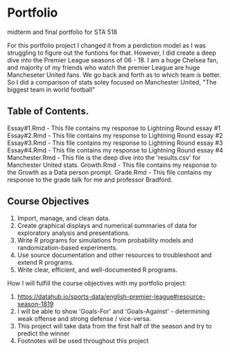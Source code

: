 # Portfolio
midterm and final portfolio for STA 518

For this portfolio project I changed it from a perdiction model as I was struggling to figure out the funtions for that. However, I did create a deep dive into the Premier League seasons of 06 - 18. I am a huge Chelsea fan, and majority of my friends who watch the premier League are huge Mancheseter United fans. We go back and forth as to which team is better. So I did a comparison of stats soley focused on Manchester United, "The biggest team in world football"

## Table of Contents.
Essay#1.Rmd - This file contains my response to Lightning Round essay #1
Essay#2.Rmd - This file contains my response to Lightning Round essay #2
Essay#3.Rmd - This file contains my response to Lightning Round essay #3
Essay#4.Rmd - This file contains my response to Lightning Round essay #4
Manchester.Rmd - This file is the deep dive into the 'results.csv' for Manchester United stats.
Growth.Rmd - This file contains my response to the Growth as a Data person prompt.
Grade.Rmd - This file contains my response to the grade talk for me and professor Bradford.


## Course Objectives
1. Import, manage, and clean data.
2. Create graphical displays and numerical summaries of data for exploratory analysis and presentations.
3. Write R programs for simulations from probability models and randomization-based experiments.
4. Use source documentation and other resources to troubleshoot and extend R programs.
5. Write clear, efficient, and well-documented R programs.

How I will fulfill the course objectives with my portfolio project:
1. https://datahub.io/sports-data/english-premier-league#resource-season-1819
2. I will be able to show 'Goals-For' and 'Goals-Against' - determining weak offense and strong defense / vice-versa.
3. This project will take data from the first half of the season and try to predict the winner 
4. Footnotes will be used throughout this project




